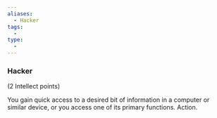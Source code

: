 ```yaml
---
aliases:
  - Hacker
tags:
  - 
type:
  - 
---
```

### Hacker

(2 Intellect points)

You gain quick access to a desired bit of information in a computer or similar device, or you access one of its primary functions. Action.